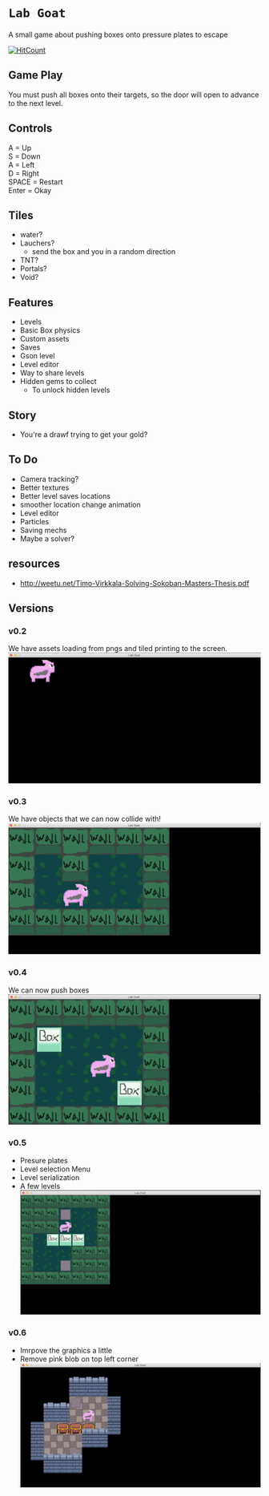 # `Lab Goat`
A small game about pushing boxes onto pressure plates to escape


[![HitCount](http://hits.dwyl.com/HeathLoganCampbell/LabGoat.svg)](http://hits.dwyl.com/HeathLoganCampbell/LabGoat)

## Game Play
You must push all boxes onto their targets,
so the door will open to advance to the next level.

## Controls
A = Up   
S = Down   
A = Left   
D = Right    
SPACE = Restart    
Enter = Okay    

## Tiles
* water?
* Lauchers?
    * send the box and you in a random direction
* TNT?
* Portals?
* Void?

## Features
* Levels
* Basic Box physics
* Custom assets
* Saves
* Gson level
* Level editor
* Way to share levels
* Hidden gems to collect
    * To unlock hidden levels
    
## Story
* You're a drawf trying to get your gold?


## To Do
* Camera tracking?
* Better textures
* Better level saves locations
* smoother location change animation
* Level editor
* Particles
* Saving mechs
* Maybe a solver?

## resources
*  http://weetu.net/Timo-Virkkala-Solving-Sokoban-Masters-Thesis.pdf


## Versions
### v0.2
We have assets loading from pngs and tiled printing to the screen.
![Photo of the 0.2 version, just a picture moving on the screen](./readme-resources/v0.2.png)

### v0.3
We have objects that we can now collide with!
![Photo of the 0.3 version, we have objects we can now collide with](./readme-resources/v0.3.png)


### v0.4
We can now push boxes
![Photo of the 0.4 version](./readme-resources/v0.4.png)

### v0.5
* Presure plates
* Level selection Menu
* Level serialization
* A few levels
![Photo of the 0.5 version](./readme-resources/v0.5.png)

### v0.6
* Imrpove the graphics a little
* Remove pink blob on top left corner
![Photo of the 0.6 version](./readme-resources/v0.6.png)

